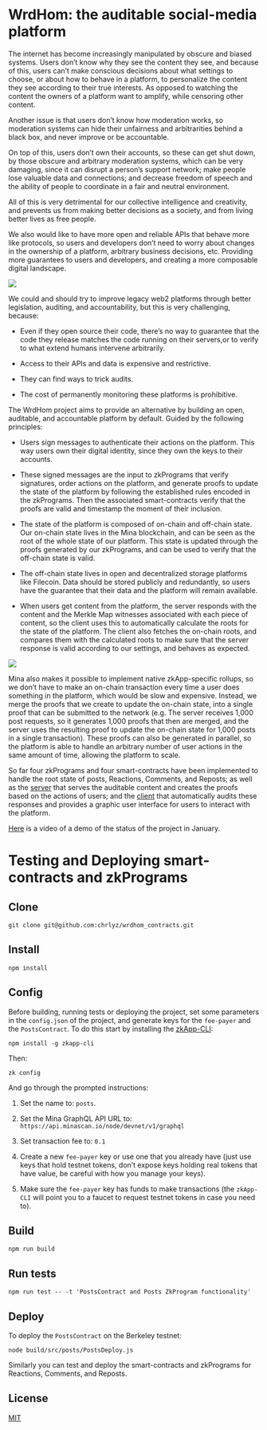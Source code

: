 # WrdHom: the auditable social-media platform

The internet has become increasingly manipulated by obscure and biased systems. Users don’t know why they see the content they see, and because of this, users can’t make conscious decisions about what settings to choose, or about how to behave in a platform, to personalize the content they see according to their true interests. As opposed to watching the content the owners of a platform want to amplify, while censoring other content.

Another issue is that users don’t know how moderation works, so moderation systems can hide their unfairness and arbitrarities behind a black box, and never improve or be accountable.

On top of this, users don’t own their accounts, so these can get shut down, by those obscure and arbitrary moderation systems, which can be very damaging, since it can disrupt a person’s support network; make people lose valuable data and connections; and decrease freedom of speech and the ability of people to coordinate in a fair and neutral environment.

All of this is very detrimental for our collective intelligence and creativity, and prevents us from making better decisions as a society, and from living better lives as free people.

We also would like to have more open and reliable APIs that behave more like protocols, so users and developers don’t need to worry about changes in the ownership of a platform, arbitrary business decisions, etc. Providing more guarantees to users and developers, and creating a more composable digital landscape.

<img src="https://github.com/chrlyz/wrdhom_contracts/blob/main/img/wrdhom_1.png?raw=true&sanitize=true">

We could and should try to improve legacy web2 platforms through better legislation, auditing, and accountability, but this is very challenging, because:

- Even if they open source their code, there’s no way to guarantee that the code they release matches the code running on their servers,or to verify to what extend humans intervene arbitrarily.

- Access to their APIs and data is expensive and restrictive.

- They can find ways to trick audits.

- The cost of permanently monitoring these platforms is prohibitive.

The WrdHom project aims to provide an alternative by building an open, auditable, and accountable platform by default. Guided by the following principles:

- Users sign messages to authenticate their actions on the platform. This way users own their digital identity, since they own the keys to their accounts.

- These signed messages are the input to zkPrograms that verify signatures, order actions on the platform, and generate proofs to update the state of the platform by following the established rules encoded in the zkPrograms. Then the associated smart-contracts verify that the proofs are valid and timestamp the moment of their inclusion.

- The state of the platform is composed of on-chain and off-chain state. Our on-chain state lives in the Mina blockchain, and can be seen as the root of the whole state of our platform. This state is updated through the proofs generated by our zkPrograms, and can be used to verify that the off-chain state is valid.

- The off-chain state lives in open and decentralized storage platforms like Filecoin. Data should be stored publicly and redundantly, so users have the guarantee that their data and the platform will remain available.

- When users get content from the platform, the server responds with the content and the Merkle Map witnesses associated with each piece of content, so the client uses this to automatically calculate the roots for the state of the platform. The client also fetches the on-chain roots, and compares them with the calculated roots to make sure that the server response is valid according to our settings, and behaves as expected.

<img src="https://github.com/chrlyz/wrdhom_contracts/blob/main/img/wrdhom_2.png?raw=true&sanitize=true">

Mina also makes it possible to implement native zkApp-specific rollups, so we don’t have to make an on-chain transaction every time a user does something in the platform, which would be slow and expensive. Instead, we merge the proofs that we create to update the on-chain state, into a single proof that can be submitted to the network (e.g. The server receives 1,000 post requests, so it generates 1,000 proofs that then are merged, and the server uses the resulting proof to update the on-chain state for 1,000 posts in a single transaction). These proofs can also be generated in parallel, so the platform is able to handle an arbitrary number of user actions in the same amount of time, allowing the platform to scale.

So far four zkPrograms and four smart-contracts have been implemented to handle the root state of posts, Reactions, Comments, and Reposts; as well as the [server](https://github.com/chrlyz/wrdhom_server) that serves the auditable content and creates the proofs based on the actions of users; and the [client](https://github.com/chrlyz/wrdhom_client) that automatically audits these responses and provides a graphic user interface for users to interact with the platform.

[Here](https://www.youtube.com/playlist?list=PL5iembFEMoKwUhykeWE_E-cvxilO1wOUV) is a video of a demo of the status of the project in January.

# Testing and Deploying smart-contracts and zkPrograms

## Clone

```console
git clone git@github.com:chrlyz/wrdhom_contracts.git
```

## Install

```console
npm install
```

## Config

Before building, running tests or deploying the project, set some parameters in the `config.json` of the project, and generate keys for the `fee-payer` and the `PostsContract`. To do this start by installing the [zkApp-CLI](https://github.com/o1-labs/zkapp-cli):

```console
npm install -g zkapp-cli
```

Then:

```console
zk config
```

And go through the prompted instructions:

1. Set the name to: `posts`.

2. Set the Mina GraphQL API URL to: `https://api.minascan.io/node/devnet/v1/graphql`

3. Set transaction fee to: `0.1`

4. Create a new `fee-payer` key or use one that you already have (just use keys that hold testnet tokens, don’t expose keys holding real tokens that have value, be careful with how you manage your keys).

5. Make sure the `fee-payer` key has funds to make transactions (the `zkApp-CLI` will point you to a faucet to request testnet tokens in case you need to).

## Build

```console
npm run build
```

## Run tests

```console
npm run test -- -t 'PostsContract and Posts ZkProgram functionality'
```

## Deploy

To deploy the `PostsContract` on the Berkeley testnet:

```console
node build/src/posts/PostsDeploy.js
```

Similarly you can test and deploy the smart-contracts and zkPrograms for Reactions, Comments, and Reposts.

## License

[MIT](LICENSE)
